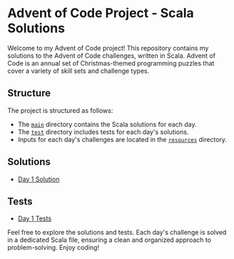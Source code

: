 # Advent of Code Project - Scala Solutions

Welcome to my Advent of Code project! This repository contains my solutions to the Advent of Code challenges, written in
Scala. Advent of Code is an annual set of Christmas-themed programming puzzles that cover a variety of skill sets and
challenge types.

## Structure

The project is structured as follows:

- The [`main`](src/main) directory contains the Scala solutions for each day.
- The [`test`](src/test) directory includes tests for each day's solutions.
- Inputs for each day's challenges are located in the [`resources`](src/main/resources) directory.

## Solutions

- [Day 1 Solution](src/main/scala/day1/Day1.scala)

## Tests

- [Day 1 Tests](src/test/scala/day1/Day1Test.scala)

Feel free to explore the solutions and tests. Each day's challenge is solved in a dedicated Scala file, ensuring a clean
and organized approach to problem-solving. Enjoy coding!